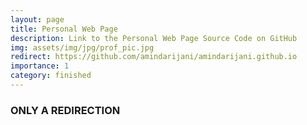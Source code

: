 ```yaml
---
layout: page
title: Personal Web Page
description: Link to the Personal Web Page Source Code on GitHub
img: assets/img/jpg/prof_pic.jpg
redirect: https://github.com/amindarijani/amindarijani.github.io
importance: 1
category: finished
---
```


### ONLY A REDIRECTION

